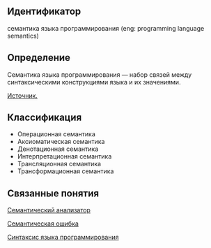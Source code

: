 ## Идентификатор
семантика языка программирования (eng: programming language semantics)


## Определение
Семантика языка программирования — набор связей между синтаксическими конструкциями языка и их значениями.

[Источник.](https://en.wikipedia.org/wiki/Semantics_(computer_science))


## Классификация
- Операционная семантика
- Аксиоматическая семантика
- Денотационная семантика
- Интерпретационная семантика
- Трансляционная семантика
- Трансформационная семантика


## Связанные понятия
[Семантический анализатор](syntactic_analyzer.md)

[Семантическая ошибка](semantic_error.md)

[Синтаксис языка программирования](progamming_language_syntax.md)
